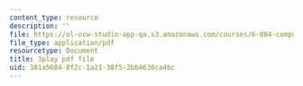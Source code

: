 ```yaml
---
content_type: resource
description: ''
file: https://ol-ocw-studio-app-qa.s3.amazonaws.com/courses/6-004-computation-structures-spring-2017/381a56848f2c1a2138f52bb4630ca4bc_M278hILkZlE.pdf
file_type: application/pdf
resourcetype: Document
title: 3play pdf file
uid: 381a5684-8f2c-1a21-38f5-2bb4630ca4bc
---
```

